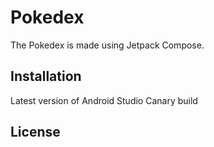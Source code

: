 # Pokedex

The Pokedex is made using Jetpack Compose.

## Installation

Latest version of Android Studio Canary build

## License
